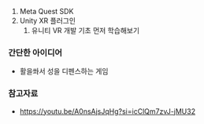 1. Meta Quest SDK
2. Unity XR 플러그인
	1. 유니티 VR 개발 기초 먼저 학습해보기
### 간단한 아이디어
- 활을쏴서 성을 디펜스하는 게임
### 참고자료
- https://youtu.be/A0nsAjsJqHg?si=icClQm7zvJ-jMU32